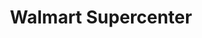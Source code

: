 ---
title: "Walmart Supercenter"
url: /martinsburg/walmart-supercenter-hammonds-mill-road/
shop: supermarket
---